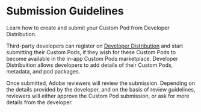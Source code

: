 # Submission Guidelines

Learn how to create and submit your Custom Pod from Developer Distribution.

Third-party developers can register on <a href="https://developer.adobe.com/developer-distribution/">Developer Distribution</a> and start submitting their Custom Pods, if they wish for these Custom Pods to become available in the in-app Custom Pods marketplace. Developer Distribuition allows developers to add details of their Custom Pods, metadata, and pod packages.   

Once submitted, Adobe reviewers will review the submission. Depending on the details provided by the developer, and on the basis of review guidelines, reviewers will either approve the Custom Pod submission, or ask for more details from the developer.
